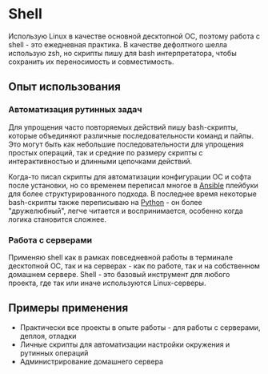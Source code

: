 # Shell

Использую Linux в качестве основной десктопной ОС, поэтому работа с shell - это ежедневная практика. В качестве дефолтного шелла использую zsh, но скрипты пишу для bash интерпретатора, чтобы сохранить их переносимость и совместимость.


## Опыт использования

### Автоматизация рутинных задач

Для упрощения часто повторяемых действий пишу bash-скрипты, которые объединяют различные последовательности команд и пайпы. Это могут быть как небольшие последовательности для упрощения простых операций, так и средние по размеру скрипты с интерактивностью и длинными цепочками действий.

Когда-то писал скрипты для автоматизации конфигурации ОС и софта после установки, но со временем переписал многое в [Ansible](../tech-tools/Ansible.md) плейбуки для более структурированного подхода. В последнее время некоторые bash-скрипты также переписываю на [Python](Python.md) - он более "дружелюбный", легче читается и воспринимается, особенно когда логика становится сложнее.


### Работа с серверами

Применяю shell как в рамках повседневной работы в терминале десктопной ОС, так и на серверах - как по работе, так и на собственном домашнем сервере. Shell - это базовый инструмент для любого проекта, где так или иначе используются Linux-серверы.


## Примеры применения

- Практически все проекты в опыте работы - для работы с серверами, деплоя, отладки
- Личные скрипты для автоматизации настройки окружения и рутинных операций
- Администрирование домашнего сервера
